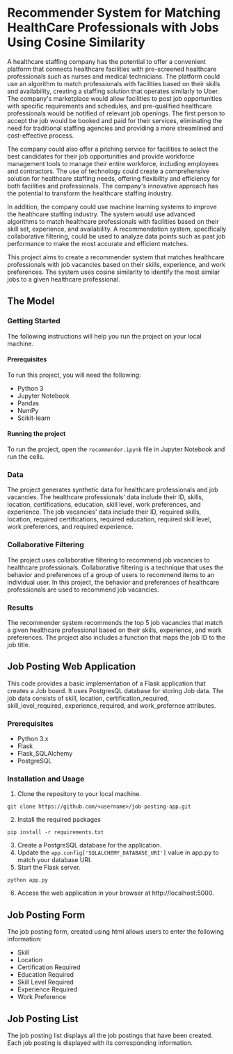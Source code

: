 # Recommender System for Matching HealthCare Professionals with Jobs Using Cosine Similarity 

A healthcare staffing company has the potential to offer a convenient platform that connects healthcare facilities with pre-screened healthcare professionals such as nurses and medical technicians. The platform could use an algorithm to match professionals with facilities based on their skills and availability, creating a staffing solution that operates similarly to Uber. The company's marketplace would allow facilities to post job opportunities with specific requirements and schedules, and pre-qualified healthcare professionals would be notified of relevant job openings. The first person to accept the job would be booked and paid for their services, eliminating the need for traditional staffing agencies and providing a more streamlined and cost-effective process.

The company could also offer a pitching service for facilities to select the best candidates for their job opportunities and provide workforce management tools to manage their entire workforce, including employees and contractors. The use of technology could create a comprehensive solution for healthcare staffing needs, offering flexibility and efficiency for both facilities and professionals. The company's innovative approach has the potential to transform the healthcare staffing industry.

In addition, the company could use machine learning systems to improve the healthcare staffing industry. The system would use advanced algorithms to match healthcare professionals with facilities based on their skill set, experience, and availability. A recommendation system, specifically collaborative filtering, could be used to analyze data points such as past job performance to make the most accurate and efficient matches.

This project aims to create a recommender system that matches healthcare professionals with job vacancies based on their skills, experience, and work preferences. The system uses cosine similarity to identify the most similar jobs to a given healthcare professional.

## The Model 
### Getting Started
The following instructions will help you run the project on your local machine.
#### Prerequisites
To run this project, you will need the following:
* Python 3
* Jupyter Notebook
* Pandas
* NumPy
* Scikit-learn
#### Running the project
To run the project, open the ```recommender.ipynb``` file in Jupyter Notebook and run the cells.
### Data
The project generates synthetic data for healthcare professionals and job vacancies. The healthcare professionals' data include their ID, skills, location, certifications, education, skill level, work preferences, and experience. The job vacancies' data include their ID, required skills, location, required certifications, required education, required skill level, work preferences, and required experience.
### Collaborative Filtering
The project uses collaborative filtering to recommend job vacancies to healthcare professionals. Collaborative filtering is a technique that uses the behavior and preferences of a group of users to recommend items to an individual user. In this project, the behavior and preferences of healthcare professionals are used to recommend job vacancies.
### Results
The recommender system recommends the top 5 job vacancies that match a given healthcare professional based on their skills, experience, and work preferences. The project also includes a function that maps the job ID to the job title.
## Job Posting Web Application
This code provides a basic implementation of a Flask application that creates a Job board. It uses PostgresQL database for storing Job data. The job data consists of skill, location, certification_required, skill_level_required, experience_required, and work_prefernce attributes.
### Prerequisites
* Python 3.x
* Flask
* Flask_SQLAlchemy
* PostgreSQL
### Installation and Usage
1. Clone the repository to your local machine.
```
git clone https://github.com/<username>/job-posting-app.git
```
2. Install the required packages
```
pip install -r requirements.txt
```
3. Create a PostgreSQL database for the application.
4. Update the ```app.config['SQLALCHEMY_DATABASE_URI']``` value in app.py to match your database URI.
5. Start the Flask server.
```
python app.py
```
6. Access the web application in your browser at http://localhost:5000.
## Job Posting Form
The job posting form, created using html allows users to enter the following information:
* Skill 
* Location
* Certification Required
* Education Required
* Skill Level Required
* Experience Required
* Work Preference

## Job Posting List
The job posting list displays all the job postings that have been created. Each job posting is displayed with its corresponding information.
